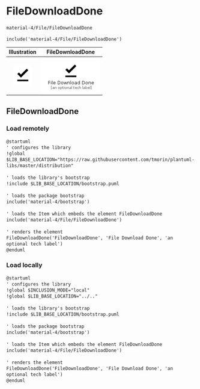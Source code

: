 # FileDownloadDone


```text
material-4/File/FileDownloadDone
```

```text
include('material-4/File/FileDownloadDone')
```



| Illustration | FileDownloadDone |
| :---: | :---: |
| ![illustration for Illustration](../../material-4/File/FileDownloadDone.png) | ![illustration for FileDownloadDone](../../material-4/File/FileDownloadDone.Local.png) |




## FileDownloadDone

### Load remotely
```plantuml
@startuml
' configures the library
!global $LIB_BASE_LOCATION="https://raw.githubusercontent.com/tmorin/plantuml-libs/master/distribution"

' loads the library's bootstrap
!include $LIB_BASE_LOCATION/bootstrap.puml

' loads the package bootstrap
include('material-4/bootstrap')

' loads the Item which embeds the element FileDownloadDone
include('material-4/File/FileDownloadDone')

' renders the element
FileDownloadDone('FileDownloadDone', 'File Download Done', 'an optional tech label')
@enduml
```

### Load locally
```plantuml
@startuml
' configures the library
!global $INCLUSION_MODE="local"
!global $LIB_BASE_LOCATION="../.."

' loads the library's bootstrap
!include $LIB_BASE_LOCATION/bootstrap.puml

' loads the package bootstrap
include('material-4/bootstrap')

' loads the Item which embeds the element FileDownloadDone
include('material-4/File/FileDownloadDone')

' renders the element
FileDownloadDone('FileDownloadDone', 'File Download Done', 'an optional tech label')
@enduml
```

